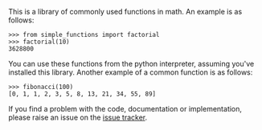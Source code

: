 This is a library of commonly used functions in math. An example is as follows:

    >>> from simple_functions import factorial
    >>> factorial(10)
    3628800

You can use these functions from the python interpreter, assuming you've installed this
library. Another example of a common function is as follows:

    >>> fibonacci(100)
    [0, 1, 1, 2, 3, 5, 8, 13, 21, 34, 55, 89]

If you find a problem with the code, documentation or implementation, please raise an
issue on the [issue tracker](https://github.com/AstroHackWeek/2022_contributing_to_open_source/issues).
